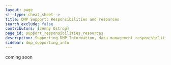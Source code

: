 ```yaml
---
layout: page
<!--type: cheat_sheet-->
title: DMP Support: Responsibilities and resources
search_exclude: false
contributors: [Jenny Ostrop]
page_id: support_responsibilities_resources
description: Supporting DMP Information, data management responisbilities, data management resources
sidebar: dmp_supporting_info
---
```


coming soon